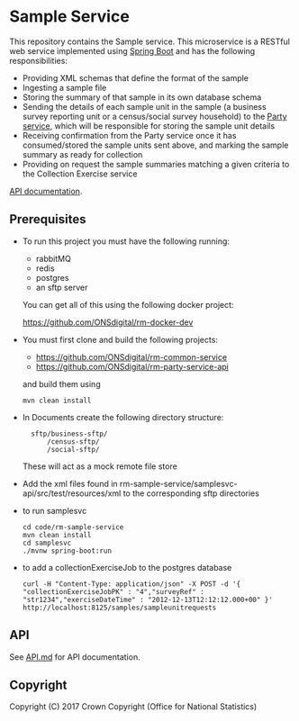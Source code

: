 # Sample Service
This repository contains the Sample service. This microservice is a RESTful web service implemented using [Spring Boot](http://projects.spring.io/spring-boot/) and has the following responsibilities:

* Providing XML schemas that define the format of the sample
* Ingesting a sample file
* Storing the summary of that sample in its own database schema
* Sending the details of each sample unit in the sample (a business survey reporting unit or a census/social survey household) to the [Party service](https://github.com/ONSdigital/ras-party), which will be responsible for storing the sample unit details
* Receiving confirmation from the Party service once it has consumed/stored the sample units sent above, and marking the sample summary as ready for collection
* Providing on request the sample summaries matching a given criteria to the Collection Exercise service

[API documentation](https://github.com/ONSdigital/rm-sample-service/blob/master/API.md).

## Prerequisites

* To run this project you must have the following running:

    - rabbitMQ
    - redis
    - postgres
    - an sftp server

  You can get all of this using the following docker project:

    https://github.com/ONSdigital/rm-docker-dev

* You must first clone and build the following projects:

    - https://github.com/ONSdigital/rm-common-service
    - https://github.com/ONSdigital/rm-party-service-api

  and build them using

      mvn clean install

* In Documents create the following directory structure:

        sftp/business-sftp/
            /census-sftp/
            /social-sftp/

  These will act as a mock remote file store

* Add the xml files found in rm-sample-service/samplesvc-api/src/test/resources/xml to the corresponding sftp directories

* to run samplesvc

      cd code/rm-sample-service
      mvn clean install
      cd samplesvc
      ./mvnw spring-boot:run

* to add a collectionExerciseJob to the postgres database

      curl -H "Content-Type: application/json" -X POST -d '{ "collectionExerciseJobPK" : "4","surveyRef" : "str1234","exerciseDateTime" : "2012-12-13T12:12:12.000+00" }' http://localhost:8125/samples/sampleunitrequests

## API
See [API.md](https://github.com/ONSdigital/rm-sample-service/blob/master/API.md) for API documentation.

## Copyright
Copyright (C) 2017 Crown Copyright (Office for National Statistics)
